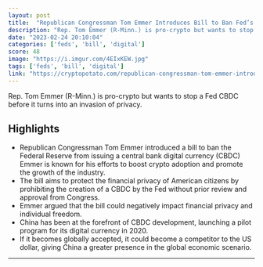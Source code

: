 ```yaml
---
layout: post
title:  "Republican Congressman Tom Emmer Introduces Bill to Ban Fed’s CBDC"
description: "Rep. Tom Emmer (R-Minn.) is pro-crypto but wants to stop a Fed CBDC before it turns into an invasion of privacy."
date: "2023-02-24 20:10:04"
categories: ['feds', 'bill', 'digital']
score: 48
image: "https://i.imgur.com/4EIxKEW.jpg"
tags: ['feds', 'bill', 'digital']
link: "https://cryptopotato.com/republican-congressman-tom-emmer-introduces-bill-to-ban-feds-cbdc/"
---
```


Rep. Tom Emmer (R-Minn.) is pro-crypto but wants to stop a Fed CBDC before it turns into an invasion of privacy.

## Highlights

- Republican Congressman Tom Emmer introduced a bill to ban the Federal Reserve from issuing a central bank digital currency (CBDC) Emmer is known for his efforts to boost crypto adoption and promote the growth of the industry.
- The bill aims to protect the financial privacy of American citizens by prohibiting the creation of a CBDC by the Fed without prior review and approval from Congress.
- Emmer argued that the bill could negatively impact financial privacy and individual freedom.
- China has been at the forefront of CBDC development, launching a pilot program for its digital currency in 2020.
- If it becomes globally accepted, it could become a competitor to the US dollar, giving China a greater presence in the global economic scenario.

---

